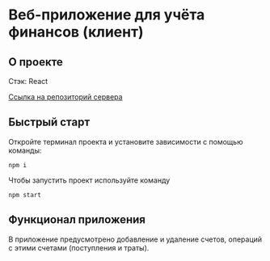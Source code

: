 # Веб-приложение для учёта финансов (клиент)
## О проекте
Стэк: React

[Ссылка на репозиторий сервера](https://github.com/z1n1n85/finance-server)
## Быстрый старт
Откройте терминал проекта и установите зависимости с помощью команды:
~~~
npm i
~~~
Чтобы запустить проект используйте команду
~~~
npm start
~~~
## Функционал приложения
В приложение предусмотрено добавление и удаление счетов, операций с этими счетами (поступления и траты). 
